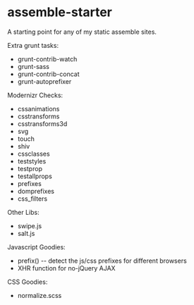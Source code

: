 assemble-starter
==========================

A starting point for any of my static assemble sites.

Extra grunt tasks:

* grunt-contrib-watch
* grunt-sass
* grunt-contrib-concat
* grunt-autoprefixer

Modernizr Checks:

* cssanimations
* csstransforms
* csstransforms3d
* svg
* touch
* shiv
* cssclasses
* teststyles
* testprop
* testallprops
* prefixes
* domprefixes
* css_filters

Other Libs:

* swipe.js
* salt.js

Javascript Goodies:

* prefix() -- detect the js/css prefixes for different browsers
* XHR function for no-jQuery AJAX

CSS Goodies:

* normalize.scss